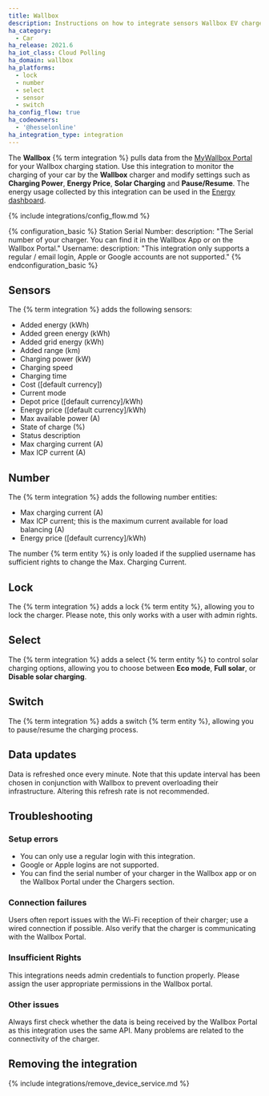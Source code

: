 ```yaml
---
title: Wallbox
description: Instructions on how to integrate sensors Wallbox EV chargers to Home Assistant
ha_category:
  - Car
ha_release: 2021.6
ha_iot_class: Cloud Polling
ha_domain: wallbox
ha_platforms:
  - lock
  - number
  - select
  - sensor
  - switch
ha_config_flow: true
ha_codeowners:
  - '@hesselonline'
ha_integration_type: integration
---
```


The **Wallbox** {% term integration %} pulls data from the [MyWallbox Portal](https://my.wallbox.com) for your Wallbox charging station. 
Use this integration to monitor the charging of your car by the **Wallbox** charger and modify settings such as **Charging Power**, **Energy Price**, **Solar Charging** and **Pause/Resume**. The energy usage collected by this integration can be used in the [Energy dashboard](/home-energy-management).

{% include integrations/config_flow.md %}

{% configuration_basic %}
Station Serial Number:
  description: "The Serial number of your charger. You can find it in the Wallbox App or on the Wallbox Portal."
Username:
  description: "This integration only supports a regular / email login, Apple or Google accounts are not supported."
{% endconfiguration_basic %}

## Sensors

The {% term integration %} adds the following sensors:

- Added energy (kWh)
- Added green energy (kWh)
- Added grid energy (kWh)
- Added range (km)
- Charging power (kW)
- Charging speed
- Charging time
- Cost ([default currency])
- Current mode
- Depot price ([default currency]/kWh)
- Energy price ([default currency]/kWh)
- Max available power (A)
- State of charge (%)
- Status description
- Max charging current (A)
- Max ICP current (A)

## Number

The {% term integration %} adds the following number entities:

- Max charging current (A)
- Max ICP current; this is the maximum current available for load balancing (A)
- Energy price ([default currency]/kWh)

The number {% term entity %} is only loaded if the supplied username has sufficient rights to change the Max. Charging Current.

## Lock

The {% term integration %} adds a lock {% term entity %}, allowing you to lock the charger. Please note, this only works with a user with admin rights.

## Select

The {% term integration %} adds a select {% term entity %} to control solar charging options, allowing you to choose between **Eco mode**, **Full solar**, or **Disable solar charging**.

## Switch

The {% term integration %} adds a switch {% term entity %}, allowing you to pause/resume the charging process.

## Data updates

Data is refreshed once every minute. Note that this update interval has been chosen in conjunction with Wallbox to prevent overloading their infrastructure. Altering this refresh rate is not recommended.

## Troubleshooting


### Setup errors

- You can only use a regular login with this integration. 
- Google or Apple logins are not supported. 
- You can find the serial number of your charger in the Wallbox app or on the Wallbox Portal under the Chargers section.

### Connection failures

Users often report issues with the Wi-Fi reception of their charger; use a wired connection if possible. Also verify that the charger is communicating with the Wallbox Portal.


### Insufficient Rights

This integrations needs admin credentials to function properly. Please assign the user appropriate permissions in the Wallbox portal.


### Other issues

Always first check whether the data is being received by the Wallbox Portal as this integration uses the same API. Many problems are related to the connectivity of the charger.

## Removing the integration

{% include integrations/remove_device_service.md %}
